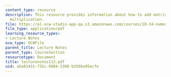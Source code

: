 ```yaml
---
content_type: resource
description: This resource provides information about how to add matrix and matrix/vector
  multiplication.
file: https://ol-ocw-studio-app-qa.s3.amazonaws.com/courses/10-34-numerical-methods-applied-to-chemical-engineering-fall-2005/aba81431732c08843308b356ba95ecfe_lecturenotes113.pdf
file_type: application/pdf
learning_resource_types:
- Lecture Notes
ocw_type: OCWFile
parent_title: Lecture Notes
parent_type: CourseSection
resourcetype: Document
title: lecturenotes113.pdf
uid: aba81431-732c-0884-3308-b356ba95ecfe
---
```

